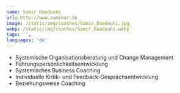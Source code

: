 ```yaml
---
name: Samir Daadouhi
url: http://www.saminar.de
image: /static/img/coaches/Samir_Daadouhi.jpg
webp: /static/img/coaches/Samir_Daadouhi.webp
tags: '',
languages: 'de'
---
```


<ul><li>Systemische Organisationsberatung und Change Management</li><li>Führungspersönlichkeitsentwicklung</li><li>Systemisches Business Coaching</li><li>Individuelle Kritik- und Feedback-Gesprächsentwicklung</li><li>Beziehungsweise Coaching</li></ul>
